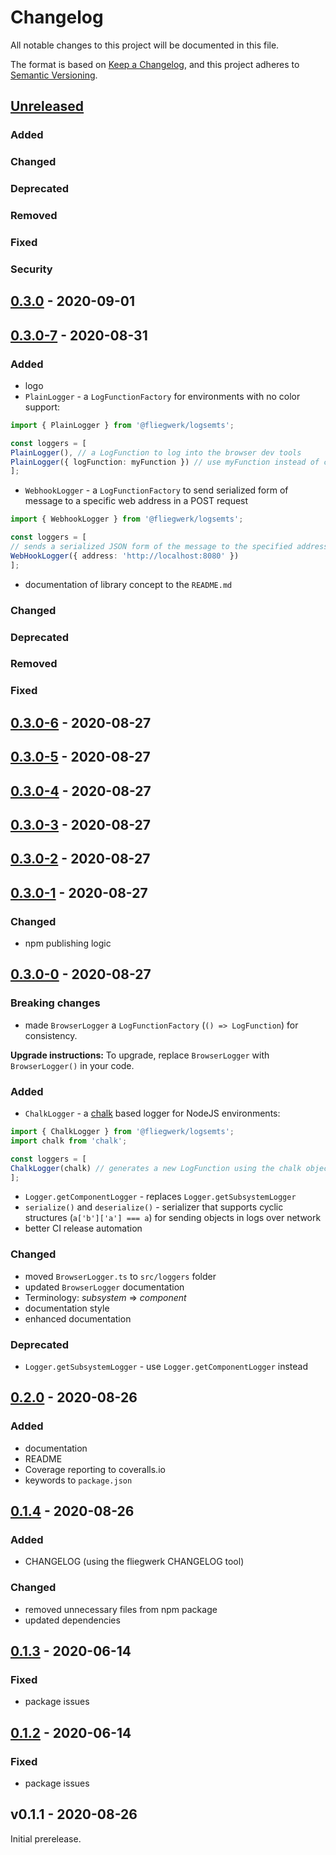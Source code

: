 # Changelog

All notable changes to this project will be documented in this file.

The format is based on [Keep a Changelog](https://keepachangelog.com/en/1.0.0/),
and this project adheres to [Semantic Versioning](https://semver.org/spec/v2.0.0.html).

## [Unreleased]
### Added
### Changed
### Deprecated
### Removed
### Fixed
### Security
## [0.3.0] - 2020-09-01
## [0.3.0-7] - 2020-08-31

### Added

- logo
- `PlainLogger` - a `LogFunctionFactory` for environments with no color support:

```ts
import { PlainLogger } from '@fliegwerk/logsemts';

const loggers = [
PlainLogger(), // a LogFunction to log into the browser dev tools
PlainLogger({ logFunction: myFunction }) // use myFunction instead of console.log
];
```

- `WebhookLogger` - a `LogFunctionFactory` to send serialized form of message to a specific web address in a POST request

```ts
import { WebhookLogger } from '@fliegwerk/logsemts';

const loggers = [
// sends a serialized JSON form of the message to the specified address
WebHookLogger({ address: 'http://localhost:8080' })
];
```

- documentation of library concept to the `README.md`

### Changed

### Deprecated

### Removed

### Fixed

## [0.3.0-6] - 2020-08-27

## [0.3.0-5] - 2020-08-27

## [0.3.0-4] - 2020-08-27

## [0.3.0-3] - 2020-08-27

## [0.3.0-2] - 2020-08-27

## [0.3.0-1] - 2020-08-27

### Changed

- npm publishing logic

## [0.3.0-0] - 2020-08-27

### Breaking changes

- made `BrowserLogger` a `LogFunctionFactory` (`() => LogFunction`) for consistency.

**Upgrade instructions:**
To upgrade, replace `BrowserLogger` with `BrowserLogger()` in your code.

### Added

- `ChalkLogger` - a [chalk](https://github.com/chalk/chalk) based logger for NodeJS environments:

```ts
import { ChalkLogger } from '@fliegwerk/logsemts';
import chalk from 'chalk';

const loggers = [
ChalkLogger(chalk) // generates a new LogFunction using the chalk object
];
```

- `Logger.getComponentLogger` - replaces `Logger.getSubsystemLogger`
- `serialize()` and `deserialize()` - serializer that supports cyclic structures (`a['b']['a'] === a`) for sending objects in logs over network
- better CI release automation

### Changed

- moved `BrowserLogger.ts` to `src/loggers` folder
- updated `BrowserLogger` documentation
- Terminology: _subsystem_ => _component_
- documentation style
- enhanced documentation

### Deprecated

- `Logger.getSubsystemLogger` - use `Logger.getComponentLogger` instead

## [0.2.0] - 2020-08-26

### Added

- documentation
- README
- Coverage reporting to coveralls.io
- keywords to `package.json`

## [0.1.4] - 2020-08-26

### Added

- CHANGELOG (using the fliegwerk CHANGELOG tool)

### Changed

- removed unnecessary files from npm package
- updated dependencies

## [0.1.3] - 2020-06-14

### Fixed

- package issues

## [0.1.2] - 2020-06-14

### Fixed

- package issues

## v0.1.1 - 2020-08-26

Initial prerelease.

[unreleased]: https://github.com/fliegwerk/logsemts/compare/v0.3.0-6...HEAD
[0.1.2]: https://github.com/fliegwerk/logsemts/compare/v0.1.1...v0.1.2
[0.1.3]: https://github.com/fliegwerk/logsemts/compare/v0.1.2...v0.1.3
[0.1.4]: https://github.com/fliegwerk/logsemts/compare/v0.1.3...v0.1.4
[0.2.0]: https://github.com/fliegwerk/logsemts/compare/v0.1.4...v0.2.0
[0.3.0-0]: https://github.com/fliegwerk/logsemts/compare/v0.2.0...v0.3.0-0
[0.3.0-1]: https://github.com/fliegwerk/logsemts/compare/v0.3.0-0...v0.3.0-1
[0.3.0-2]: https://github.com/fliegwerk/logsemts/compare/v0.3.0-1...v0.3.0-2
[0.3.0-3]: https://github.com/fliegwerk/logsemts/compare/v0.3.0-2...v0.3.0-3
[0.3.0-4]: https://github.com/fliegwerk/logsemts/compare/v0.3.0-3...v0.3.0-4
[0.3.0-5]: https://github.com/fliegwerk/logsemts/compare/v0.3.0-4...v0.3.0-5
[0.3.0-6]: https://github.com/fliegwerk/logsemts/compare/v0.3.0-5...v0.3.0-6
[0.3.0-7]: https://github.com/fliegwerk/logsemts/compare/v0.3.0-6...v0.3.0-7
[0.3.0]: https://github.com/fliegwerk/logsemts/compare/v0.3.0-7...v0.3.0
